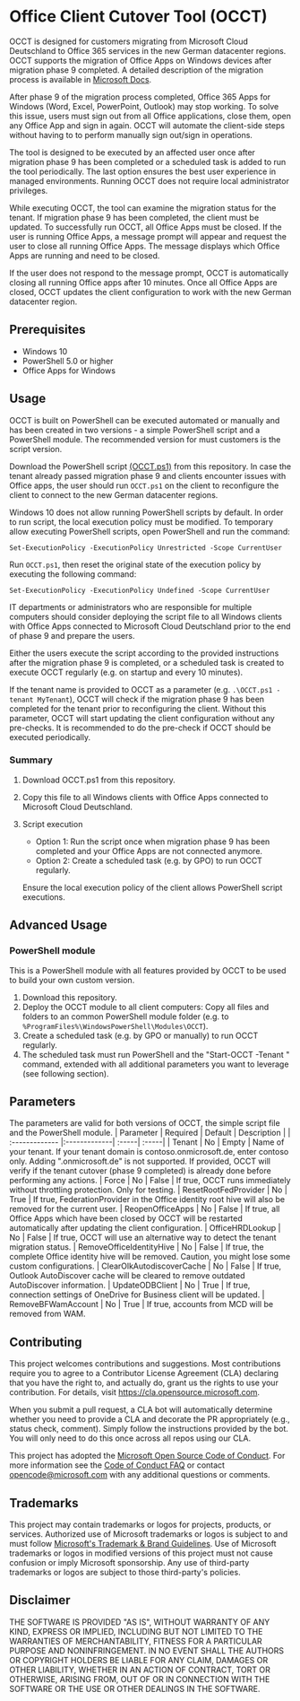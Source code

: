# Office Client Cutover Tool (OCCT)
OCCT is designed for customers migrating from Microsoft Cloud Deutschland to Office 365 services in the new German datacenter regions. OCCT supports the migration of Office Apps on Windows devices after migration phase 9 completed. A detailed description of the migration process is available in [Microsoft Docs](https://docs.microsoft.com/en-us/microsoft-365/enterprise/ms-cloud-germany-transition?view=o365-worldwide).

After phase 9 of the migration process completed, Office 365 Apps for Windows (Word, Excel, PowerPoint, Outlook) may stop working. To solve this issue, users must sign out from all Office applications, close them, open any Office App and sign in again.
OCCT will automate the client-side steps without having to to perform manually sign out/sign in operations. 

The tool is designed to be executed by an affected user once after migration phase 9 has been completed or a scheduled task is added to run the tool periodically. The last option ensures the best user experience in managed environments. Running OCCT does not require local administrator privileges.

While executing OCCT, the tool can examine the migration status for the tenant. If migration phase 9 has been completed, the client must be updated. To successfully run OCCT, all Office Apps must be closed. If the user is running Office Apps, a message prompt will appear and request the user to close all running Office Apps. The message displays which Office Apps are running and need to be closed.

If the user does not respond to the message prompt, OCCT is automatically closing all running Office apps after 10 minutes. Once all Office Apps are closed, OCCT updates the client configuration to work with the new German datacenter region.

## Prerequisites
- Windows 10
- PowerShell 5.0 or higher
- Office Apps for Windows

## Usage
OCCT is built on PowerShell can be executed automated or manually and has been created in two versions - a simple PowerShell script and a PowerShell module. The recommended version for must customers is the script version.

Download the PowerShell script [(OCCT.ps1)](https://raw.githubusercontent.com/microsoft/OCCT/main/OCCT.ps1) from this repository.
In case the tenant already passed migration phase 9 and clients encounter issues with Office apps, the user should run `OCCT.ps1` on the client to reconfigure the client to connect to the new German datacenter regions.

Windows 10 does not allow running PowerShell scripts by default. In order to run script, the local execution policy must be modified.
To temporary allow executing PowerShell scripts, open PowerShell and run the command:

`Set-ExecutionPolicy -ExecutionPolicy Unrestricted -Scope CurrentUser`

Run `OCCT.ps1`, then reset the original state of the execution policy by executing the following command:

`Set-ExecutionPolicy -ExecutionPolicy Undefined -Scope CurrentUser`

IT departments or administrators who are responsible for multiple computers should consider deploying the script file to all Windows clients with Office Apps connected to Microsoft Cloud Deutschland prior to the end of phase 9 and prepare the users.

Either the users execute the script according to the provided instructions after the migration phase 9 is completed, or a scheduled task is created to execute OCCT regularly (e.g. on startup and every 10 minutes).

If the tenant name is provided to OCCT as a parameter (e.g. `.\OCCT.ps1 -tenant MyTenant`), OCCT will check if the migration phase 9 has been completed for the tenant prior to reconfiguring the client. Without this parameter, OCCT will start updating the client configuration without any pre-checks. It is recommended to do the pre-check if OCCT should be executed periodically.

### Summary
1. Download OCCT.ps1 from this repository.
2. Copy this file to all Windows clients with Office Apps connected to Microsoft Cloud Deutschland.
3. Script execution
    - Option 1: Run the script once when migration phase 9 has been completed and your Office Apps are not connected anymore.
    - Option 2: Create a scheduled task (e.g. by GPO) to run OCCT regularly. 

    Ensure the local execution policy of the client allows PowerShell script executions. 

## Advanced Usage
### PowerShell module
This is a PowerShell module with all features provided by OCCT to be used to build your own custom version.
1. Download this repository.
2. Deploy the OCCT module to all client computers: Copy all files and folders to an common PowerShell module folder (e.g. to `%ProgramFiles%\WindowsPowerShell\Modules\OCCT`).
3. Create a scheduled task (e.g. by GPO or manually) to run OCCT regularly.
4. The scheduled task must run PowerShell and the "Start-OCCT -Tenant <tenantname>" command, extended with all additional parameters you want to leverage (see following section).

## Parameters
The parameters are valid for both versions of OCCT, the simple script file and the PowerShell module.
| Parameter | Required | Default | Description |
| :------------- |:-------------| :-----| :-----|
| Tenant | No | Empty | Name of your tenant. If your tenant domain is contoso.onmicrosoft.de, enter contoso only. Adding ".onmicrosoft.de" is not supported. If provided, OCCT will verify if the tenant cutover (phase 9 completed) is already done before performing any actions.
| Force | No | False | If true, OCCT runs immediately without throttling protection. Only for testing.
| ResetRootFedProvider | No | True | If true, FederationProvider in the Office identity root hive will also be removed for the current user.
| ReopenOfficeApps | No | False | If true, all Office Apps which have been closed by OCCT will be restarted automatically after updating the client configuration.
| OfficeHRDLookup | No | False | If true, OCCT will use an alternative way to detect the tenant migration status.
| RemoveOfficeIdentityHive | No | False | If true, the complete Office identity hive will be removed. Caution, you might lose some custom configurations.
| ClearOlkAutodiscoverCache | No | False | If true, Outlook AutoDiscover cache will be cleared to remove outdated AutoDiscover information.
| UpdateODBClient | No | True | If true, connection settings of OneDrive for Business client will be updated.
| RemoveBFWamAccount | No | True | If true, accounts from MCD will be removed from WAM.

## Contributing
This project welcomes contributions and suggestions. Most contributions require you to agree to a
Contributor License Agreement (CLA) declaring that you have the right to, and actually do, grant us
the rights to use your contribution. For details, visit https://cla.opensource.microsoft.com.

When you submit a pull request, a CLA bot will automatically determine whether you need to provide
a CLA and decorate the PR appropriately (e.g., status check, comment). Simply follow the instructions
provided by the bot. You will only need to do this once across all repos using our CLA.

This project has adopted the [Microsoft Open Source Code of Conduct](https://opensource.microsoft.com/codeofconduct/).
For more information see the [Code of Conduct FAQ](https://opensource.microsoft.com/codeofconduct/faq/) or
contact [opencode@microsoft.com](mailto:opencode@microsoft.com) with any additional questions or comments.

## Trademarks
This project may contain trademarks or logos for projects, products, or services. Authorized use of Microsoft 
trademarks or logos is subject to and must follow 
[Microsoft's Trademark & Brand Guidelines](https://www.microsoft.com/en-us/legal/intellectualproperty/trademarks/usage/general).
Use of Microsoft trademarks or logos in modified versions of this project must not cause confusion or imply Microsoft sponsorship.
Any use of third-party trademarks or logos are subject to those third-party's policies.

## Disclaimer
THE SOFTWARE IS PROVIDED "AS IS", WITHOUT WARRANTY OF ANY KIND, EXPRESS OR
IMPLIED, INCLUDING BUT NOT LIMITED TO THE WARRANTIES OF MERCHANTABILITY,
FITNESS FOR A PARTICULAR PURPOSE AND NONINFRINGEMENT. IN NO EVENT SHALL THE
AUTHORS OR COPYRIGHT HOLDERS BE LIABLE FOR ANY CLAIM, DAMAGES OR OTHER
LIABILITY, WHETHER IN AN ACTION OF CONTRACT, TORT OR OTHERWISE, ARISING FROM,
OUT OF OR IN CONNECTION WITH THE SOFTWARE OR THE USE OR OTHER DEALINGS IN
THE SOFTWARE.